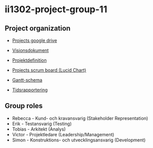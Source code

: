 # ii1302-project-group-11

## Project organization
* [Projects google drive](https://drive.google.com/drive/folders/1FDVh_doKeA4IvxdnGkqEcnKWvYuFVZWc)

* [Visionsdokument](https://docs.google.com/document/d/16j7sAd0S5DCyrPaXUoypC3RbubP34Zse/edit#)

* [Projektdefinition](https://docs.google.com/document/d/1hYzJfG2TJRPiFetyi8GmUxY5aibX-gGC/edit)

* [Projects scrum board (Lucid Chart)](https://lucid.app/lucidchart/20c7f397-3ab9-442d-a072-c31e48fc0a3a/edit)
 
* [Gantt-schema](https://docs.google.com/spreadsheets/d/12thC9ZnBK4O3OhtW8BYUhSf-UmhxJAaR/edit#gid=1743453955)

* [Tidsrapportering](https://docs.google.com/spreadsheets/d/1aik8IIxXMW7MHFA452vQXWe7N7FpXISCFxfexrjWyVg/edit?usp=sharing)


## Group roles
* Rebecca - Kund- och kravansvarig (Stakeholder Representation)
* Erik - Testansvarig (Testing) 
* Tobias -  Arkitekt (Analys)
* Victor - Projektledare (Leadership/Management)
* Simon - Konstruktions- och utvecklingsansvarig (Development) 

